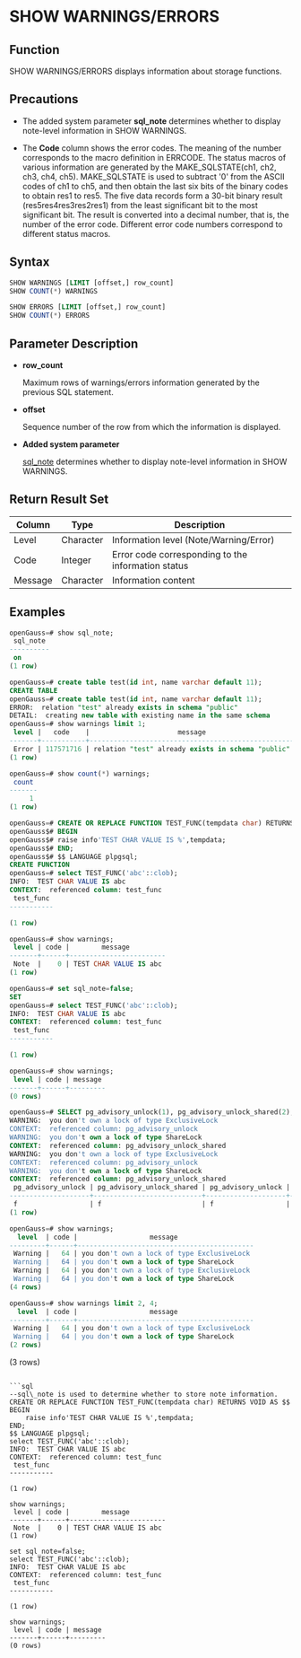 # SHOW WARNINGS/ERRORS

## Function

SHOW WARNINGS/ERRORS displays information about storage functions.

## Precautions

- The added system parameter **sql\_note** determines whether to display note-level information in SHOW WARNINGS.

- The **Code** column shows the error codes. The meaning of the number corresponds to the macro definition in ERRCODE. The status macros of various information are generated by the MAKE\_SQLSTATE(ch1, ch2, ch3, ch4, ch5). MAKE\_SQLSTATE is used to subtract '0' from the ASCII codes of ch1 to ch5, and then obtain the last six bits of the binary codes to obtain res1 to res5. The five data records form a 30-bit binary result (res5res4res3res2res1) from the least significant bit to the most significant bit. The result is converted into a decimal number, that is, the number of the error code.
  Different error code numbers correspond to different status macros.

## Syntax

```sql
SHOW WARNINGS [LIMIT [offset,] row_count]
SHOW COUNT(*) WARNINGS

SHOW ERRORS [LIMIT [offset,] row_count]
SHOW COUNT(*) ERRORS
```

## Parameter Description

- **row_count**

  Maximum rows of warnings/errors information generated by the previous SQL statement.

- **offset**

  Sequence number of the row from which the information is displayed.

- **Added system parameter**

  [sql_note](dolphin-guc-parameters.md) determines whether to display note-level information in SHOW WARNINGS.

## Return Result Set

| Column              | Type                    | Description                            |
| -------------------- | ----------------------- | -------------------------------- |
| Level                | Character                | Information level (Note/Warning/Error)   |
| Code                 | Integer                | Error code corresponding to the information status              |
| Message              | Character                | Information content                         |

## Examples

```sql
openGauss=# show sql_note;
 sql_note
----------
 on
(1 row)

openGauss=# create table test(id int, name varchar default 11);
CREATE TABLE
openGauss=# create table test(id int, name varchar default 11);
ERROR:  relation "test" already exists in schema "public"
DETAIL:  creating new table with existing name in the same schema
openGauss=# show warnings limit 1;
 level |   code    |                      message
-------+-----------+---------------------------------------------------
 Error | 117571716 | relation "test" already exists in schema "public"
(1 row)

openGauss=# show count(*) warnings;
 count
-------
     1
(1 row)

openGauss=# CREATE OR REPLACE FUNCTION TEST_FUNC(tempdata char) RETURNS VOID AS $$
openGauss$# BEGIN
openGauss$# raise info'TEST CHAR VALUE IS %',tempdata;
openGauss$# END;
openGauss$# $$ LANGUAGE plpgsql;
CREATE FUNCTION
openGauss=# select TEST_FUNC('abc'::clob);
INFO:  TEST CHAR VALUE IS abc
CONTEXT:  referenced column: test_func
 test_func
-----------

(1 row)

openGauss=# show warnings;
 level | code |        message
-------+------+------------------------
 Note  |    0 | TEST CHAR VALUE IS abc
(1 row)

openGauss=# set sql_note=false;
SET
openGauss=# select TEST_FUNC('abc'::clob);
INFO:  TEST CHAR VALUE IS abc
CONTEXT:  referenced column: test_func
 test_func
-----------

(1 row)

openGauss=# show warnings;
 level | code | message
-------+------+---------
(0 rows)

openGauss=# SELECT pg_advisory_unlock(1), pg_advisory_unlock_shared(2), pg_advisory_unlock(1, 1), pg_advisory_unlock_shared(2, 2);
WARNING:  you don't own a lock of type ExclusiveLock
CONTEXT:  referenced column: pg_advisory_unlock
WARNING:  you don't own a lock of type ShareLock
CONTEXT:  referenced column: pg_advisory_unlock_shared
WARNING:  you don't own a lock of type ExclusiveLock
CONTEXT:  referenced column: pg_advisory_unlock
WARNING:  you don't own a lock of type ShareLock
CONTEXT:  referenced column: pg_advisory_unlock_shared
 pg_advisory_unlock | pg_advisory_unlock_shared | pg_advisory_unlock | pg_advisory_unlock_shared
--------------------+---------------------------+--------------------+---------------------------
 f                  | f                         | f                  | f
(1 row)

openGauss=# show warnings;
  level  | code |                  message
---------+------+--------------------------------------------
 Warning |   64 | you don't own a lock of type ExclusiveLock
 Warning |   64 | you don't own a lock of type ShareLock
 Warning |   64 | you don't own a lock of type ExclusiveLock
 Warning |   64 | you don't own a lock of type ShareLock
(4 rows)

openGauss=# show warnings limit 2, 4;
  level  | code |                  message
---------+------+--------------------------------------------
 Warning |   64 | you don't own a lock of type ExclusiveLock
 Warning |   64 | you don't own a lock of type ShareLock
(2 rows)

```
(3 rows)
```

```sql
--sql\_note is used to determine whether to store note information.
CREATE OR REPLACE FUNCTION TEST_FUNC(tempdata char) RETURNS VOID AS $$
BEGIN
	raise info'TEST CHAR VALUE IS %',tempdata;  
END;
$$ LANGUAGE plpgsql;
select TEST_FUNC('abc'::clob);
INFO:  TEST CHAR VALUE IS abc
CONTEXT:  referenced column: test_func
 test_func 
-----------
 
(1 row)

show warnings;
 level | code |        message         
-------+------+------------------------
 Note  |    0 | TEST CHAR VALUE IS abc
(1 row)

set sql_note=false;
select TEST_FUNC('abc'::clob);
INFO:  TEST CHAR VALUE IS abc
CONTEXT:  referenced column: test_func
 test_func 
-----------
 
(1 row)

show warnings;
 level | code | message 
-------+------+---------
(0 rows)
```
